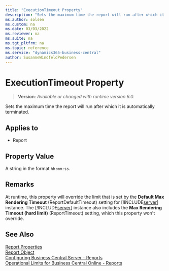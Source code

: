 ```yaml
---
title: "ExecutionTimeout Property"
description: "Sets the maximum time the report will run after which it is automatically terminated."
ms.author: solsen
ms.custom: na
ms.date: 03/03/2022
ms.reviewer: na
ms.suite: na
ms.tgt_pltfrm: na
ms.topic: reference
ms.service: "dynamics365-business-central"
author: SusanneWindfeldPedersen
---
```

[//]: # (START>DO_NOT_EDIT)
[//]: # (IMPORTANT:Do not edit any of the content between here and the END>DO_NOT_EDIT.)
[//]: # (Any modifications should be made in the .xml files in the ModernDev repo.)
# ExecutionTimeout Property
> **Version**: _Available or changed with runtime version 6.0._

Sets the maximum time the report will run after which it is automatically terminated.

## Applies to
-   Report

[//]: # (IMPORTANT: END>DO_NOT_EDIT)

## Property Value

A string in the format `hh:mm:ss`.

## Remarks

At runtime, this property will override the limit that is set by the **Default Max Rendering Timeout** (ReportDefaultTimeout) setting for [!INCLUDE[server](../includes/server.md)] instance. The [!INCLUDE[server](../includes/server.md)] instance also includes the **Max Rendering Timeout (hard limit)** (ReportTimeout) setting, which this property won't override.

## See Also  

[Report Properties](devenv-report-properties.md)  
[Report Object](../devenv-report-object.md)  
[Configuring Business Central Server - Reports](../../administration/configure-server-instance.md#Reports)  
[Operational Limits for Business Central Online - Reports](../../administration/operational-limits-online.md#Reports)  